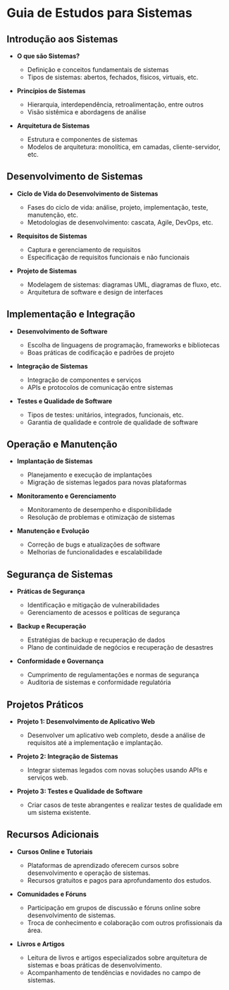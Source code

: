 # Guia de Estudos para Sistemas

## Introdução aos Sistemas

- **O que são Sistemas?**
  - Definição e conceitos fundamentais de sistemas
  - Tipos de sistemas: abertos, fechados, físicos, virtuais, etc.

- **Princípios de Sistemas**
  - Hierarquia, interdependência, retroalimentação, entre outros
  - Visão sistêmica e abordagens de análise

- **Arquitetura de Sistemas**
  - Estrutura e componentes de sistemas
  - Modelos de arquitetura: monolítica, em camadas, cliente-servidor, etc.

## Desenvolvimento de Sistemas

- **Ciclo de Vida do Desenvolvimento de Sistemas**
  - Fases do ciclo de vida: análise, projeto, implementação, teste, manutenção, etc.
  - Metodologias de desenvolvimento: cascata, Agile, DevOps, etc.

- **Requisitos de Sistemas**
  - Captura e gerenciamento de requisitos
  - Especificação de requisitos funcionais e não funcionais

- **Projeto de Sistemas**
  - Modelagem de sistemas: diagramas UML, diagramas de fluxo, etc.
  - Arquitetura de software e design de interfaces

## Implementação e Integração

- **Desenvolvimento de Software**
  - Escolha de linguagens de programação, frameworks e bibliotecas
  - Boas práticas de codificação e padrões de projeto

- **Integração de Sistemas**
  - Integração de componentes e serviços
  - APIs e protocolos de comunicação entre sistemas

- **Testes e Qualidade de Software**
  - Tipos de testes: unitários, integrados, funcionais, etc.
  - Garantia de qualidade e controle de qualidade de software

## Operação e Manutenção

- **Implantação de Sistemas**
  - Planejamento e execução de implantações
  - Migração de sistemas legados para novas plataformas

- **Monitoramento e Gerenciamento**
  - Monitoramento de desempenho e disponibilidade
  - Resolução de problemas e otimização de sistemas

- **Manutenção e Evolução**
  - Correção de bugs e atualizações de software
  - Melhorias de funcionalidades e escalabilidade

## Segurança de Sistemas

- **Práticas de Segurança**
  - Identificação e mitigação de vulnerabilidades
  - Gerenciamento de acessos e políticas de segurança

- **Backup e Recuperação**
  - Estratégias de backup e recuperação de dados
  - Plano de continuidade de negócios e recuperação de desastres

- **Conformidade e Governança**
  - Cumprimento de regulamentações e normas de segurança
  - Auditoria de sistemas e conformidade regulatória

## Projetos Práticos

- **Projeto 1: Desenvolvimento de Aplicativo Web**
  - Desenvolver um aplicativo web completo, desde a análise de requisitos até a implementação e implantação.

- **Projeto 2: Integração de Sistemas**
  - Integrar sistemas legados com novas soluções usando APIs e serviços web.

- **Projeto 3: Testes e Qualidade de Software**
  - Criar casos de teste abrangentes e realizar testes de qualidade em um sistema existente.

## Recursos Adicionais

- **Cursos Online e Tutoriais**
  - Plataformas de aprendizado oferecem cursos sobre desenvolvimento e operação de sistemas.
  - Recursos gratuitos e pagos para aprofundamento dos estudos.

- **Comunidades e Fóruns**
  - Participação em grupos de discussão e fóruns online sobre desenvolvimento de sistemas.
  - Troca de conhecimento e colaboração com outros profissionais da área.

- **Livros e Artigos**
  - Leitura de livros e artigos especializados sobre arquitetura de sistemas e boas práticas de desenvolvimento.
  - Acompanhamento de tendências e novidades no campo de sistemas.
